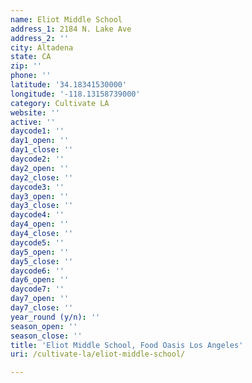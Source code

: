 ```yaml
---
name: Eliot Middle School
address_1: 2184 N. Lake Ave
address_2: ''
city: Altadena
state: CA
zip: ''
phone: ''
latitude: '34.18341530000'
longitude: '-118.13158739000'
category: Cultivate LA
website: ''
active: ''
daycode1: ''
day1_open: ''
day1_close: ''
daycode2: ''
day2_open: ''
day2_close: ''
daycode3: ''
day3_open: ''
day3_close: ''
daycode4: ''
day4_open: ''
day4_close: ''
daycode5: ''
day5_open: ''
day5_close: ''
daycode6: ''
day6_open: ''
daycode7: ''
day7_open: ''
day7_close: ''
year_round (y/n): ''
season_open: ''
season_close: ''
title: 'Eliot Middle School, Food Oasis Los Angeles'
uri: /cultivate-la/eliot-middle-school/

---
```

